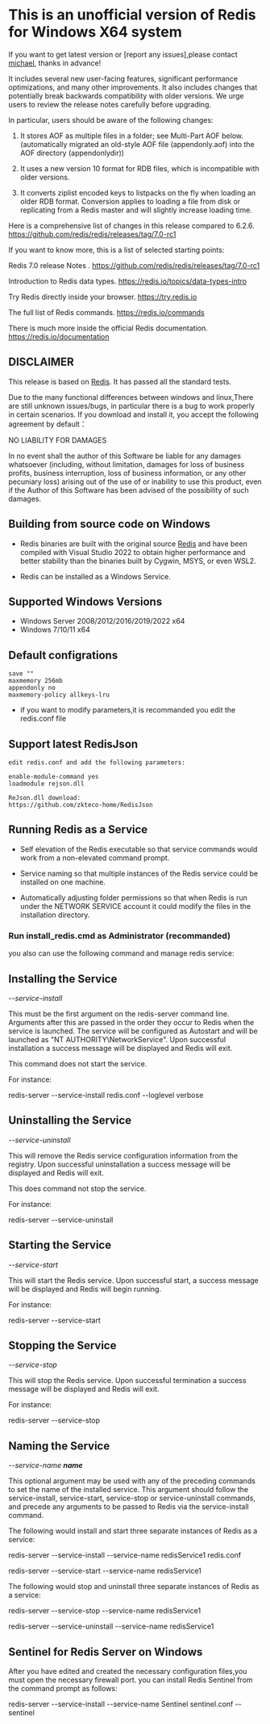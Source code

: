 
# This is an unofficial version of Redis for Windows X64 system<!-- [zkteco-home](https://github.com/zkteco-home/redis-windows)-->


If you want to get latest version or [report any issues],please contact [michael](michael_zkteco@126.com), thanks in advance!


It includes several new user-facing features, significant performance
optimizations, and many other improvements. It also includes changes that
potentially break backwards compatibility with older versions. We urge users to
review the release notes carefully before upgrading.

In particular, users should be aware of the following changes:

1. It stores AOF as multiple files in a folder; see Multi-Part AOF below.
	(automatically migrated an old-style AOF file (appendonly.aof) into the AOF directory (appendonlydir))
	
2. It uses a new version 10 format for RDB files, which is incompatible
	with older versions.

3. It converts ziplist encoded keys to listpacks on the fly when loading
	an older RDB format. Conversion applies to loading a file from disk or
	replicating from a Redis master and will slightly increase loading time.

Here is a comprehensive list of changes in this release compared to 6.2.6.
https://github.com/redis/redis/releases/tag/7.0-rc1



If you want to know more, this is a list of selected starting points:

Redis 7.0 release Notes . https://github.com/redis/redis/releases/tag/7.0-rc1

Introduction to Redis data types. https://redis.io/topics/data-types-intro

Try Redis directly inside your browser. https://try.redis.io

The full list of Redis commands. https://redis.io/commands

There is much more inside the official Redis documentation. https://redis.io/documentation

## DISCLAIMER

This release is based on [Redis](https://github.com/redis/redis). It has passed all the standard tests.

Due to the many functional differences between windows and linux,There are still unknown issues/bugs, in particular there is a bug to work properly in certain scenarios.
If you download and install it, you accept the following agreement by default：

NO LIABILITY FOR DAMAGES

In no event shall the author of this Software be liable for any damages whatsoever (including, without limitation, damages for loss of business profits, business interruption, loss of business information, or any other pecuniary loss) arising out of the use of or inability to use this product, even if the Author of this Software has been advised of the possibility of such damages.


## Building from source code on Windows

  - Redis binaries are built with the original source [Redis](https://github.com/redis/redis) and have been compiled with Visual Studio 2022 to obtain higher performance and better stability than the binaries built by Cygwin, MSYS, or even WSL2.

  - Redis can be installed as a Windows Service.
  
## Supported Windows Versions

- Windows Server 2008/2012/2016/2019/2022 x64  
- Windows 7/10/11 x64



## Default configrations

	save ""
	maxmemory 256mb
	appendonly no
	maxmemory-policy allkeys-lru

- if you want to modify parameters,it is recommanded you edit the redis.conf file

## Support latest RedisJson 

	edit redis.conf and add the following parameters:
	
	enable-module-command yes
	loadmodule rejson.dll

	ReJson.dll download:
	https://github.com/zkteco-home/RedisJson

## Running Redis as a Service

-   Self elevation of the Redis executable so that service commands would work from a non-elevated command prompt.

-   Service naming so that multiple instances of the Redis service could be installed on one machine.

-   Automatically adjusting folder permissions so that when Redis is run under the NETWORK SERVICE account it could modify the files in the installation directory.



### Run install_redis.cmd as Administrator  (recommanded)

you also can use the following command and manage redis service:


Installing the Service
------------------------

*--service-install*

This must be the first argument on the redis-server command line. Arguments after this are passed in the order they occur to Redis when the service is launched. The service will be configured as Autostart and will be launched as "NT AUTHORITY\\NetworkService". Upon successful installation a success message will be displayed and Redis will exit.

This command does not start the service.

For instance:

redis-server --service-install redis.conf --loglevel verbose

Uninstalling the Service
------------------------

*--service-uninstall*

This will remove the Redis service configuration information from the registry. Upon successful uninstallation a success message will be displayed and Redis will exit.

This does command not stop the service.

For instance:

redis-server --service-uninstall

Starting the Service
--------------------

*--service-start*

This will start the Redis service. Upon successful start, a success message will be displayed and Redis will begin running.

For instance:

redis-server --service-start

Stopping the Service
--------------------

*--service-stop*

This will stop the Redis service. Upon successful termination a success message will be displayed and Redis will exit.

For instance:

redis-server --service-stop

Naming the Service
------------------

*--service-name **name***

This optional argument may be used with any of the preceding commands to set the name of the installed service. This argument should follow the service-install, service-start, service-stop or service-uninstall commands, and precede any arguments to be passed to Redis via the service-install command.

The following would install and start three separate instances of Redis as a service:

redis-server --service-install --service-name redisService1 redis.conf

redis-server --service-start --service-name redisService1

The following would stop and uninstall three separate instances of Redis as a service:

redis-server --service-stop --service-name redisService1

redis-server --service-uninstall --service-name redisService1


Sentinel for Redis Server on Windows
------------------------------------
 

After you have edited and created the necessary configuration files,you must open the necessary firewall port. you can install Redis Sentinel from the command prompt as follows:


redis-server --service-install --service-name Sentinel sentinel.conf --sentinel


  
